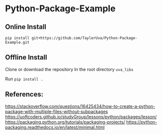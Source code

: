 # Python-Package-Example

## Online Install
```pip install git+https://github.com/TaylerUva/Python-Package-Example.git```

## Offline Install

Clone or download the repository
In the root directory ```uva_libs``` 

Run ```pip install .```



## References:
https://stackoverflow.com/questions/16425434/how-to-create-a-python-package-with-multiple-files-without-subpackages
https://uoftcoders.github.io/studyGroup/lessons/python/packages/lesson/
https://packaging.python.org/tutorials/packaging-projects/
https://python-packaging.readthedocs.io/en/latest/minimal.html